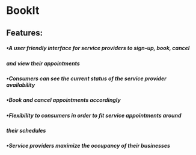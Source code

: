 # BookIt

## Features:
##### •A user friendly interface for service providers to  sign-up, book, cancel 
##### and view their appointments
##### •Consumers can see the current status of the service provider availability
##### •Book and cancel appointments accordingly
##### •Flexibility to consumers in order to fit service appointments around 
##### their schedules
##### •Service providers maximize the occupancy of their businesses

